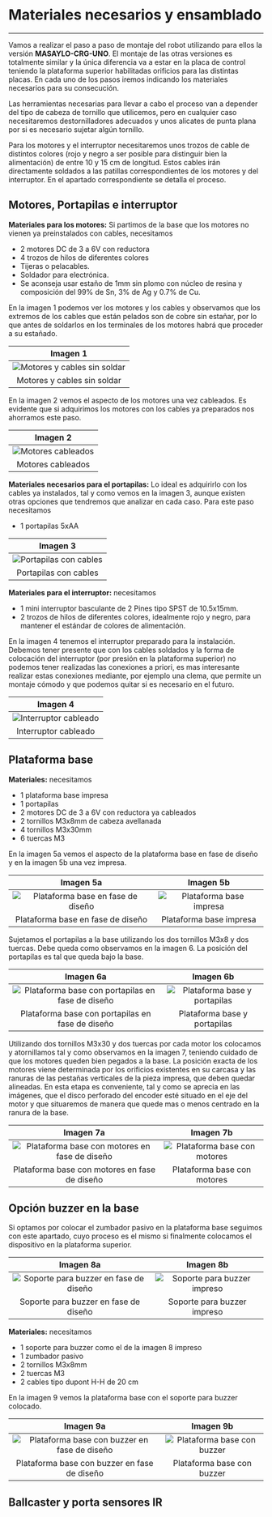 # Materiales necesarios y ensamblado

***

Vamos a realizar el paso a paso de montaje del robot utilizando para ellos la versión **MASAYLO-CRG-UNO**. El montaje de las otras versiones es totalmente similar y la única diferencia va a estar en la placa de control teniendo la plataforma superior habilitadas orificios para las distintas placas. En cada uno de los pasos iremos indicando los materiales necesarios para su consecución.

Las herramientas necesarias para llevar a cabo el proceso van a depender del tipo de cabeza de tornillo que utilicemos, pero en cualquier caso necesitaremos destornilladores adecuados y unos alicates de punta plana por si es necesario sujetar algún tornillo.

Para los motores y el interruptor necesitaremos unos trozos de cable de distintos colores (rojo y negro a ser posible para distinguir bien la alimentación) de entre 10 y 15 cm de longitud. Estos cables irán directamente soldados a las patillas correspondientes de los motores y del interruptor. En el apartado correspondiente se detalla el proceso.

## Motores, Portapilas e interruptor

**Materiales para los motores:** Si partimos de la base que los motores no vienen ya preinstalados con cables, necesitamos

* 2 motores DC de 3 a 6V con reductora
* 4 trozos de hilos de diferentes colores
* Tijeras o pelacables.
* Soldador para electrónica.
* Se aconseja usar estaño de 1mm sin plomo con núcleo de resina y composición del 99% de Sn, 3% de Ag y 0.7% de Cu.

En la imagen 1 podemos ver los motores y los cables y observamos que los extremos de los cables que están pelados son de cobre sin estañar, por lo que antes de soldarlos en los terminales de los motores habrá que proceder a su estañado.

<center>

| Imagen 1 |
|:-:|
| ![Motores y cables sin soldar](../img/ensamble/i1.png) |
| Motores y cables sin soldar |

</center>

En la imagen 2 vemos el aspecto de los motores una vez cableados. Es evidente que si adquirimos los motores con los cables ya preparados nos ahorramos este paso.

<center>

| Imagen 2 |
|:-:|
| ![Motores cableados](../img/ensamble/i2.png) |
| Motores cableados |

</center>

**Materiales necesarios para el portapilas:** Lo ideal es adquirirlo con los cables ya instalados, tal y como vemos en la imagen 3, aunque existen otras opciones que tendremos que analizar en cada caso. Para este paso necesitamos

* 1 portapilas 5xAA

<center>

| Imagen 3 |
|:-:|
| ![Portapilas con cables](../img/ensamble/i3.png) |
| Portapilas con cables |

</center>

**Materiales para el interruptor:** necesitamos

* 1 mini interruptor basculante de 2 Pines tipo SPST de 10.5x15mm.
* 2 trozos de hilos de diferentes colores, idealmente rojo y negro, para mantener el estándar de colores de alimentación.

En la imagen 4 tenemos el interruptor preparado para la instalación. Debemos tener presente que con los cables soldados y la forma de colocación del interruptor (por presión en la plataforma superior) no podemos tener realizadas las conexiones a priori, es mas interesante realizar estas conexiones mediante, por ejemplo una clema, que permite un montaje cómodo y que podemos quitar si es necesario en el futuro.

<center>

| Imagen 4 |
|:-:|
| ![Interruptor cableado](../img/ensamble/i4.png) |
| Interruptor cableado |

</center>

## Plataforma base

**Materiales:** necesitamos

* 1 plataforma base impresa
* 1 portapilas
* 2 motores DC de 3 a 6V con reductora ya cableados
* 2 tornillos M3x8mm de cabeza avellanada
* 4 tornillos M3x30mm
* 6 tuercas M3

En la imagen 5a vemos el aspecto de la plataforma base en fase de diseño y en la imagen 5b una vez impresa.

<center>

| Imagen 5a | Imagen 5b |
|:-:|:-:|
| ![Plataforma base en fase de diseño](../img/3D/imagenes/capturas/01-base.png) | ![Plataforma base impresa](../img/3D/imagenes/fotos/01-base.jpeg) |
| Plataforma base en fase de diseño | Plataforma base impresa |

</center>

Sujetamos el portapilas a la base utilizando los dos tornillos M3x8 y dos tuercas. Debe queda como observamos en la imagen 6. La posición del portapilas es tal que queda bajo la base.

<center>

| Imagen 6a | Imagen 6b |
|:-:|:-:|
| ![Plataforma base con portapilas en fase de diseño](../img/3D/imagenes/capturas/02-base-con-portapilas.png) | ![ Plataforma base y portapilas ](../img/3D/imagenes/fotos/02-base-con-portapilas.jpeg) |
| Plataforma base con portapilas en fase de diseño | Plataforma base y portapilas |

</center>

Utilizando dos tornillos M3x30 y dos tuercas por cada motor los colocamos y atornillamos tal y como observamos en la imagen 7, teniendo cuidado de que los motores queden bien pegados a la base. La posición exacta de los motores viene determinada por los orificios existentes en su carcasa y las ranuras de las pestañas verticales de la pieza impresa, que deben quedar alineadas. En esta etapa es conveniente, tal y como se aprecia en las imágenes, que el disco perforado del encoder esté situado en el eje del motor y que situaremos de manera que quede mas o menos centrado en la ranura de la base.

<center>

| Imagen 7a | Imagen 7b |
|:-:|:-:|
| ![Plataforma base con motores en fase de diseño](../img/3D/imagenes/capturas/03-base-porta-motores.png) | ![ Plataforma base con motores ](../img/3D/imagenes/fotos/03-base-porta-motores.jpeg) |
| Plataforma base con motores en fase de diseño | Plataforma base con motores |

</center>

## Opción buzzer en la base

Si optamos por colocar el zumbador pasivo en la plataforma base seguimos con este apartado, cuyo proceso es el mismo si finalmente colocamos el dispositivo en la plataforma superior.

<center>

| Imagen 8a | Imagen 8b |
|:-:|:-:|
| ![Soporte para buzzer en fase de diseño](../img/3D/imagenes/capturas/04-soporte-zumbador.png) | ![ Soporte para buzzer impreso ](../img/3D/imagenes/fotos/04-soporte-zumbador.jpeg) |
| Soporte para buzzer en fase de diseño | Soporte para buzzer impreso |

</center>

**Materiales:** necesitamos

* 1 soporte para buzzer como el de la imagen 8 impreso
* 1 zumbador pasivo
* 2 tornillos M3x8mm
* 2 tuercas M3
* 2 cables tipo dupont H-H de 20 cm

En la imagen 9 vemos la plataforma base con el soporte para buzzer colocado.

<center>

| Imagen 9a | Imagen 9b |
|:-:|:-:|
| ![Plataforma base con buzzer en fase de diseño](../img/3D/imagenes/capturas/05-base-porta-mot-buzzer.png) | ![ Plataforma base con buzzer](../img/3D/imagenes/fotos/05-base-porta-mot-buzzer.jpeg) |
| Plataforma base con buzzer en fase de diseño | Plataforma base con buzzer |

</center>

## Ballcaster y porta sensores IR

